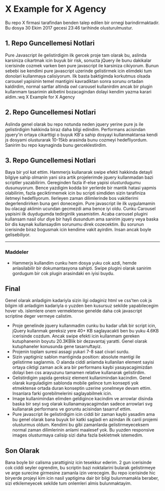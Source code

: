 # X Example for X Agency
Bu repo X firmasi tarafindan benden talep edilen bir ornegi barindirmaktadir. Bu dosya 30 Ekim 2017 gecesi 23:46 tarihinde olusturulmustur.

## 1. Repo Guncellemesi Notlari
Pure Javascript ile gelistirdigim ilk gercek proje tam olarak bu, aslinda karsiniza cikartmak icin buyuk bir risk, sonucta jQuery ile bunu dakikalar icerisinde cozmek varken ben pure javascript ile karsiniza cikiyorum. Bunun sebebi ise kendimi pure javascript uzerinde gelistirmek icin elimdeki tum donolari kullanmaya calisiyorum. Ilk basta baktigimda korkutmus olsada carousel yapisinin temel mantigini kavradiktan sonra sorunu ortadan kaldirdim, normal sartlar altinda owl carousel kullanirdim ancak bir plugin kullanmam tasarimin akibetini bozacagindan dolayi kendim yazma karari aldim.:wq X Example for X Agency

## 2. Repo Guncellemesi Notlari
Aslinda genel olarak bu repo notunda neden jquery yerine pure js ile gelistirdigim hakkinda biraz daha bilgi edindim. Performans acisindan jquery'in ortaya cikarttigi o buyuk KB'a sahip dosyayi kullanmaktansa kendi js dosyami olusturarak 10-15kb arasinda bunu cozmeyi hedefliyordum. Sanirim bu repo kaynaginda bunu gerceklestirdim.

## 3. Repo Guncellemesi Notlari
Baya bir yol kat ettim. Hammerjs kullanarak swipe efekti hakkinda detayli bilgiye sahip olmanin yani sira artik projelerimde jquery kullanmadan bazi scriptler yazabilirim. Gereginden fazla if-else yapisi olusturdugumu dusunuyorum. Bence yazdigim kodda bir yerlerde bir mantik hatasi yapmis olabilirim, fazla geciktirmemek icin bu scripti simdiden sizin tarafiniza iletmeyi hedefliyorum. Ilerleyen zaman dilimlerinde bos vakitlerimi degerlendirirken buna geri donecegim. Pure javascript ile ilk uygulamamin bu olacagi aklimin ucundan gecmezdi ama bence iyi oldu. Cunku Carousel yapisini ilk duydugumda tedirginlik yasamistim. Acaba carousel plugini kullansam nasil olur diye bir hayli dusundum ama sanirim jquery veya baska bir dis kaynak kullansaydim sorunumu direk cozecektim. Bu sorunun icerisinde biraz bogusmak icin kendime vakit ayirdim. Insan ancak boyle gelisebiliyor.

---

### Maddeler

* Hammerjs kullandim cunku hem dosya yuku cok azdi, hemde anlasilabilir bir dokumantasyona sahipti. Swipe plugini olarak sanirim gordugum bir cok plugin arasindaki en iyisi buydu.

## Final
Genel olarak anladigim kadariyla sizin ilgi odaginiz html ve css'ten cok js bilgim idi anladigim kadariyla o yuzden ben kusursuz sekilde yapabilecegim hover vb. islemlere onem vermektense genelde daha cok javascript scriptine deger vermeye calistim.

- Proje genelinde jquery kullanmadim cunku bu kadar ufak bir script icin, jQuery kullanmak gereksiz yere 40+ KB saglayacakti ben bu yuku 4.6KB icerisinde cozdum. Ancak swipe efekti icin kullanmam gereken kutuphanenin boyutu 20.3KBlik bir dezavantaj yaratti. Genel olarak kutuphaneler konusunda gene tasarruftayiz.
- Projenin toplam suresi assagi yukari 7-8 saat civari surdu. 
- Sizin yaptiginiz sablon mantiginda position: absolute mantigi ile gelistirme saglanmis. O alanda ciddi anlamda kullanilan element sayisi ortaya ciktigi zaman acik ara bir performans kaybi yasayacagimizdan dolayi ben css arayuzunu tamamen relative kullanarak gelistirdim.
- Gelistirdigim yapida gereksiz element kullanimindan kacindim. Genel olarak kurguladigim sablonda mobile gelince tum konsepti yok etmektense ortada duran konseptin uzerine yonelmeye devam ettim. Insanlara farki gorebilmelerini saglayabilmek icin.
- Image kullanimindan elimden geldigince kacindim ve arrowlar disinda baska bir seyi svg olarak kullanamayacagimdan sadece arrowlari svg kullanarak performans ve goruntu acisindan tasarruf ettim.
- Pure javascript ile gelistirdigim icin ciddi bir zaman kaybi yasadim ama bu genel olarak bana buyuk bir katki sagladi en azindan ilk canli projemi olusturmus oldum. Kendimi bu gibi zamanlarda gelistirmeyeceksem normal zaman dilimlerinin anlami maalesef yok. Bu yuzden responsive images olusturmaya calisip sizi daha fazla bekletmek istemedim.

## Son Olarak
Bana boyle bir calisma yarattiginiz icin tesekkur ederim. 2 gun icerisinde cok ciddi seyler ogrendim, bu scriptin bazi noktalarini bularak gelistirmeye ve arge surecine girmesine zamanla izin verecegim. Bu repo icerisinde hic biryerde projeyi kim icin nasil yaptigima dair bir bilgi bulunmamakla beraber, sizi etkilemeyecek sekilde tum onlemleri almis bulunmaktayim.
